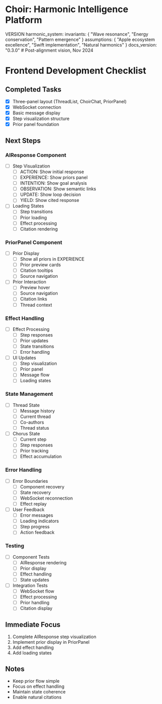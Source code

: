 # Choir: Harmonic Intelligence Platform

VERSION harmonic_system:
invariants: {
"Wave resonance",
"Energy conservation",
"Pattern emergence"
}
assumptions: {
"Apple ecosystem excellence",
"Swift implementation",
"Natural harmonics"
}
docs_version: "0.3.0"  # Post-alignment vision, Nov 2024
# Frontend Development Checklist

## Completed Tasks
- [x] Three-panel layout (ThreadList, ChoirChat, PriorPanel)
- [x] WebSocket connection
- [x] Basic message display
- [x] Step visualization structure
- [x] Prior panel foundation

## Next Steps

### AIResponse Component
- [ ] Step Visualization
  - [ ] ACTION: Show initial response
  - [ ] EXPERIENCE: Show priors panel
  - [ ] INTENTION: Show goal analysis
  - [ ] OBSERVATION: Show semantic links
  - [ ] UPDATE: Show loop decision
  - [ ] YIELD: Show cited response

- [ ] Loading States
  - [ ] Step transitions
  - [ ] Prior loading
  - [ ] Effect processing
  - [ ] Citation rendering

### PriorPanel Component
- [ ] Prior Display
  - [ ] Show all priors in EXPERIENCE
  - [ ] Prior preview cards
  - [ ] Citation tooltips
  - [ ] Source navigation

- [ ] Prior Interaction
  - [ ] Preview hover
  - [ ] Source navigation
  - [ ] Citation links
  - [ ] Thread context

### Effect Handling
- [ ] Effect Processing
  - [ ] Step responses
  - [ ] Prior updates
  - [ ] State transitions
  - [ ] Error handling

- [ ] UI Updates
  - [ ] Step visualization
  - [ ] Prior panel
  - [ ] Message flow
  - [ ] Loading states

### State Management
- [ ] Thread State
  - [ ] Message history
  - [ ] Current thread
  - [ ] Co-authors
  - [ ] Thread status

- [ ] Chorus State
  - [ ] Current step
  - [ ] Step responses
  - [ ] Prior tracking
  - [ ] Effect accumulation

### Error Handling
- [ ] Error Boundaries
  - [ ] Component recovery
  - [ ] State recovery
  - [ ] WebSocket reconnection
  - [ ] Effect replay

- [ ] User Feedback
  - [ ] Error messages
  - [ ] Loading indicators
  - [ ] Step progress
  - [ ] Action feedback

### Testing
- [ ] Component Tests
  - [ ] AIResponse rendering
  - [ ] Prior display
  - [ ] Effect handling
  - [ ] State updates

- [ ] Integration Tests
  - [ ] WebSocket flow
  - [ ] Effect processing
  - [ ] Prior handling
  - [ ] Citation display

## Immediate Focus
1. Complete AIResponse step visualization
2. Implement prior display in PriorPanel
3. Add effect handling
4. Add loading states

## Notes
- Keep prior flow simple
- Focus on effect handling
- Maintain state coherence
- Enable natural citations
